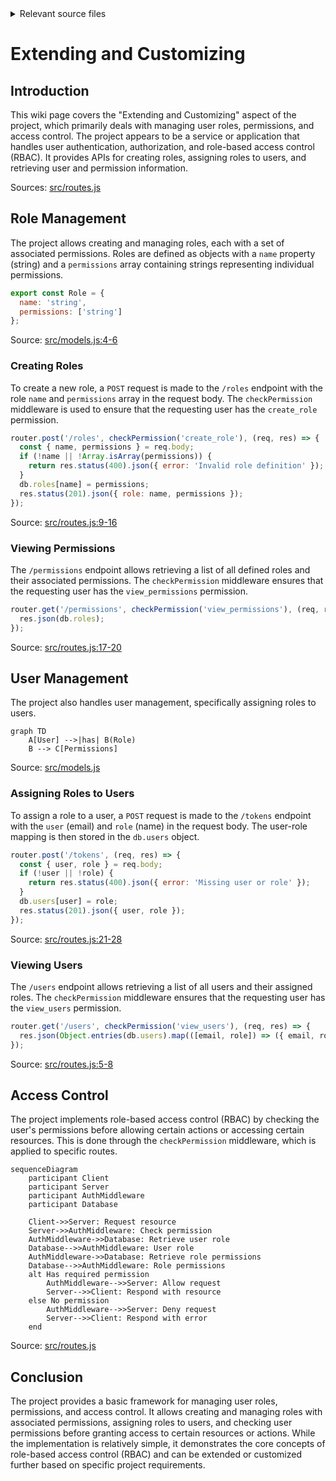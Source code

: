 <details>
<summary>Relevant source files</summary>

The following files were used as context for generating this wiki page:

- [src/models.js](https://github.com/aanickode/access-control-service/blob/main/src/models.js)
- [src/routes.js](https://github.com/aanickode/access-control-service/blob/main/src/routes.js)
</details>

# Extending and Customizing

## Introduction

This wiki page covers the "Extending and Customizing" aspect of the project, which primarily deals with managing user roles, permissions, and access control. The project appears to be a service or application that handles user authentication, authorization, and role-based access control (RBAC). It provides APIs for creating roles, assigning roles to users, and retrieving user and permission information.

Sources: [src/routes.js]()

## Role Management

The project allows creating and managing roles, each with a set of associated permissions. Roles are defined as objects with a `name` property (string) and a `permissions` array containing strings representing individual permissions.

```javascript
export const Role = {
  name: 'string',
  permissions: ['string']
};
```

Source: [src/models.js:4-6]()

### Creating Roles

To create a new role, a `POST` request is made to the `/roles` endpoint with the role `name` and `permissions` array in the request body. The `checkPermission` middleware is used to ensure that the requesting user has the `create_role` permission.

```javascript
router.post('/roles', checkPermission('create_role'), (req, res) => {
  const { name, permissions } = req.body;
  if (!name || !Array.isArray(permissions)) {
    return res.status(400).json({ error: 'Invalid role definition' });
  }
  db.roles[name] = permissions;
  res.status(201).json({ role: name, permissions });
});
```

Source: [src/routes.js:9-16]()

### Viewing Permissions

The `/permissions` endpoint allows retrieving a list of all defined roles and their associated permissions. The `checkPermission` middleware ensures that the requesting user has the `view_permissions` permission.

```javascript
router.get('/permissions', checkPermission('view_permissions'), (req, res) => {
  res.json(db.roles);
});
```

Source: [src/routes.js:17-20]()

## User Management

The project also handles user management, specifically assigning roles to users.

```mermaid
graph TD
    A[User] -->|has| B(Role)
    B --> C[Permissions]
```

Source: [src/models.js]()

### Assigning Roles to Users

To assign a role to a user, a `POST` request is made to the `/tokens` endpoint with the `user` (email) and `role` (name) in the request body. The user-role mapping is then stored in the `db.users` object.

```javascript
router.post('/tokens', (req, res) => {
  const { user, role } = req.body;
  if (!user || !role) {
    return res.status(400).json({ error: 'Missing user or role' });
  }
  db.users[user] = role;
  res.status(201).json({ user, role });
});
```

Source: [src/routes.js:21-28]()

### Viewing Users

The `/users` endpoint allows retrieving a list of all users and their assigned roles. The `checkPermission` middleware ensures that the requesting user has the `view_users` permission.

```javascript
router.get('/users', checkPermission('view_users'), (req, res) => {
  res.json(Object.entries(db.users).map(([email, role]) => ({ email, role })));
});
```

Source: [src/routes.js:5-8]()

## Access Control

The project implements role-based access control (RBAC) by checking the user's permissions before allowing certain actions or accessing certain resources. This is done through the `checkPermission` middleware, which is applied to specific routes.

```mermaid
sequenceDiagram
    participant Client
    participant Server
    participant AuthMiddleware
    participant Database

    Client->>Server: Request resource
    Server->>AuthMiddleware: Check permission
    AuthMiddleware->>Database: Retrieve user role
    Database-->>AuthMiddleware: User role
    AuthMiddleware->>Database: Retrieve role permissions
    Database-->>AuthMiddleware: Role permissions
    alt Has required permission
        AuthMiddleware-->>Server: Allow request
        Server-->>Client: Respond with resource
    else No permission
        AuthMiddleware-->>Server: Deny request
        Server-->>Client: Respond with error
    end
```

Source: [src/routes.js]()

## Conclusion

The project provides a basic framework for managing user roles, permissions, and access control. It allows creating and managing roles with associated permissions, assigning roles to users, and checking user permissions before granting access to certain resources or actions. While the implementation is relatively simple, it demonstrates the core concepts of role-based access control (RBAC) and can be extended or customized further based on specific project requirements.